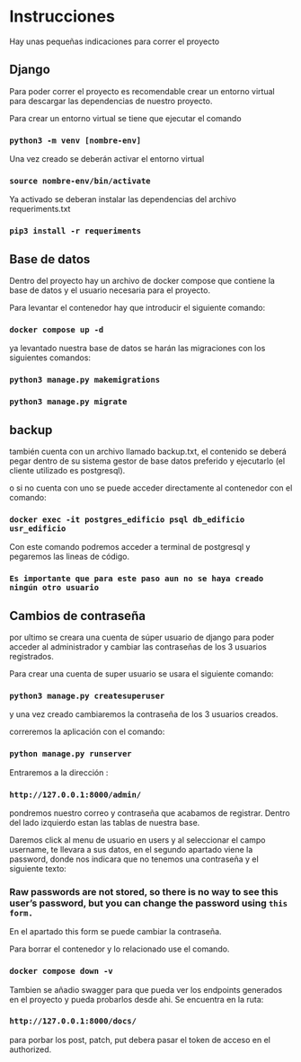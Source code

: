 # Instrucciones

Hay unas pequeñas indicaciones para correr el proyecto

## Django

Para poder correr el proyecto es recomendable crear un entorno virtual para descargar las dependencias de nuestro proyecto.

Para crear un entorno virtual se tiene que ejecutar el comando 

### `python3 -m venv [nombre-env]`

Una vez creado se deberán activar el entorno virtual
### `source nombre-env/bin/activate`

Ya activado se deberan instalar las dependencias del archivo requeriments.txt
### `pip3 install -r requeriments`

## Base de datos

Dentro del proyecto hay un archivo de docker compose que contiene la base de datos y el usuario necesaria para el proyecto.

Para levantar el contenedor hay que introducir el siguiente comando:

### `docker compose up -d`

ya levantado nuestra base de datos se harán las migraciones con los siguientes comandos: 

### `python3 manage.py makemigrations`
### `python3 manage.py migrate`


## backup

también cuenta con un archivo llamado backup.txt, el contenido se deberá pegar dentro de su sistema gestor de base datos preferido y ejecutarlo (el cliente utilizado es postgresql).

o si no cuenta con uno se puede acceder directamente al contenedor con el comando: 

### `docker exec -it postgres_edificio psql db_edificio usr_edificio`

Con este comando podremos acceder a terminal de postgresql y pegaremos las lineas de código.

### `Es importante que para este paso aun no se haya creado ningún otro usuario`

## Cambios de contraseña
por ultimo se creara una cuenta de súper usuario de django para poder acceder al administrador y cambiar las contraseñas de los 3 usuarios registrados.

Para crear una cuenta de super usuario se usara el siguiente comando:
### `python3 manage.py createsuperuser`
y una vez creado cambiaremos la contraseña de los 3 usuarios creados.

correremos la aplicación con el comando:

### `python manage.py runserver`
Entraremos a la dirección :

### `http://127.0.0.1:8000/admin/`

pondremos nuestro correo y contraseña que acabamos de registrar. Dentro del lado izquierdo estan las tablas de nuestra base.

Daremos click al menu de usuario en users y al seleccionar el campo username, te llevara a sus datos, en el segundo apartado viene la password, donde nos indicara que no tenemos una contraseña y el siguiente texto:

### Raw passwords are not stored, so there is no way to see this user’s password, but you can change the password using `this form.`

En el apartado this form se puede cambiar la contraseña.

Para borrar el contenedor y lo relacionado use el comando.

### `docker compose down -v`

Tambien se añadio swagger para que pueda ver los endpoints generados en el proyecto y pueda probarlos desde ahi. Se encuentra en la ruta: 

### `http://127.0.0.1:8000/docs/`

para porbar los post, patch, put debera pasar el token de acceso en el authorized.